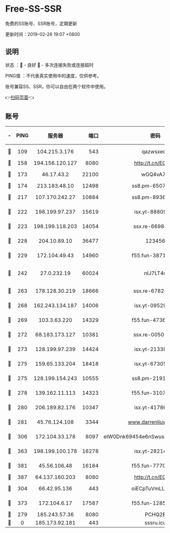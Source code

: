 # Free-SS-SSR

免费的SS账号、SSR账号，定期更新

更新时间：2019-02-26 19:07 +0800

## 说明

状态     ：🙂 - 良好 🙁 - 多次连接失败或连接超时

PING值   ：不代表真实使用中的速度，仅供参考。

账号兼容SS、SSR，你可以自由在两个软件中使用。

👉[扫码页面](https://liesauer.github.io/free-ss-ssr.github.io/)👈

## 账号

|-|PING|服务器|端口|密码|加密方式|区域|
|:----:|:----:|:-----:|-----:|:----:|:----:|:----:|
|🙂|109|104.215.3.176|543|qazwsxedc|aes-256-gcm|JP|
|🙂|158|194.156.120.127|8080|http://t.cn/EGJIyrl|rc4-md5|RU|
|🙂|173|46.17.43.2|22100|wGQ4vA7D|aes-256-gcm|RU|
|🙂|174|213.183.48.10|12498|ss8.pm-65077768|rc4-md5|RU|
|🙂|217|107.170.242.27|10884|ss8.pm-89367697|aes-256-cfb|US|
|🙂|222|198.199.97.237|15619|isx.yt-88809686|aes-256-cfb|US|
|🙂|223|198.199.118.203|14054|ssx.re-66984414|aes-256-cfb|US|
|🙂|228|204.10.89.10|36477|123456|aes-256-cfb|US|
|🙂|229|172.104.49.43|14960|f55.fun-38711662|aes-256-cfb|SG|
|🙂|242|27.0.232.19|60024|nIJ7LT4n|xchacha20-ietf-poly1305|HK|
|🙂|263|178.128.30.219|18666|ssx.re-67823309|aes-256-cfb|SG|
|🙂|268|162.243.134.187|14006|isx.yt-09529412|aes-256-cfb|US|
|🙂|269|103.3.63.220|14329|f55.fun-47367810|aes-256-cfb|SG|
|🙂|272|68.183.173.127|10381|ssx.re-00501672|aes-256-cfb|US|
|🙂|273|128.199.97.239|14424|isx.yt-21338454|aes-256-cfb|SG|
|🙂|275|159.65.133.204|18418|isx.yt-67305082|aes-256-cfb|SG|
|🙂|275|128.199.154.243|10555|ss8.pm-21916657|aes-256-cfb|SG|
|🙂|278|139.162.11.113|14323|f55.fun-31072874|aes-256-cfb|SG|
|🙂|280|206.189.82.176|10347|isx.yt-41786271|aes-256-cfb|SG|
|🙂|281|45.76.124.108|3344|www.darrenliuwei.com|aes-256-cfb|AU|
|🙂|306|172.104.33.178|8097|eIW0Dnk69454e6nSwuspv9DmS201tQ0D|aes-256-cfb|SG|
|🙂|363|198.199.100.178|16278|isx.yt-28214890|aes-256-cfb|US|
|🙂|381|45.56.106.48|16184|f55.fun-77705055|aes-256-cfb|US|
|🙂|387|64.137.160.203|8080|http://t.cn/EGJIyrl|rc4-md5|CA|
|🙂|304|66.42.95.136|443|oiECpTuVmLLxk4Ts|aes-256-cfb|US|
|🙂|373|172.104.6.17|17587|f55.fun-12854977|aes-256-cfb|US|
|🙁|279|185.243.57.36|8080|PCHQ2E|rc4-md5|US|
|🙁|0|185.173.92.181|443|sssru.icu|rc4-md5|RU|
